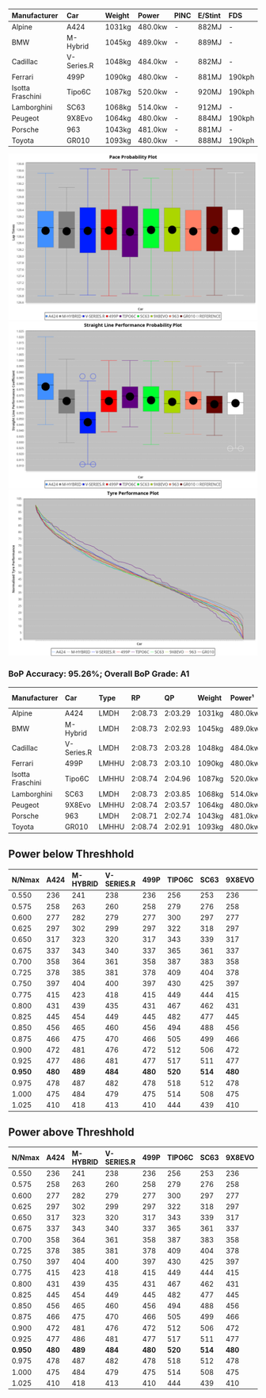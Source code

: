 | Manufacturer     | Car        | Weight | Power   | PINC    | E/Stint | FDS     |
|:-|:-|:-|:-|:-|:-|:-|
| Alpine           | A424       | 1031kg | 480.0kw |    -    | 882MJ   |    -    |
| BMW              | M-Hybrid   | 1045kg | 489.0kw |    -    | 889MJ   |    -    |
| Cadillac         | V-Series.R | 1048kg | 484.0kw |    -    | 882MJ   |    -    |
| Ferrari          | 499P       | 1090kg | 480.0kw |    -    | 881MJ   | 190kph  |
| Isotta Fraschini | Tipo6C     | 1087kg | 520.0kw |    -    | 920MJ   | 190kph  |
| Lamborghini      | SC63       | 1068kg | 514.0kw |    -    | 912MJ   |    -    |
| Peugeot          | 9X8Evo     | 1064kg | 480.0kw |    -    | 884MJ   | 190kph  |
| Porsche          | 963        | 1043kg | 481.0kw |    -    | 881MJ   |    -    |
| Toyota           | GR010      | 1093kg | 480.0kw |    -    | 888MJ   | 190kph  |

![PACECHART](./IMG/AUTO.png)
![STRAIGHTLINEPERFORMANCECHART](./IMG/AUTO_sp.png)
![TYREPERFORMANCECHART](./IMG/AUTO_tw.png)

### BoP Accuracy: 95.26%; Overall BoP Grade: A1
| Manufacturer     | Car        | Type  | RP      | QP      | Weight | Power¹  | Threshhold | PINC    | Power²   | E/Stint | AVG Vmax  | FDS     | RDLC | L/Stint | BOP-Grade | Model Accuracy | Model Points | Match%  | SimDiff |
|:-|:-|:-|:-|:-|:-|:-|:-|:-|:-|:-|:-|:-|:-|:-|:-|:-|:-|:-|:-|
| Alpine           | A424       | LMDH  | 2:08.73 | 2:03.29 | 1031kg | 480.0kw | 0.0kph     |    -    | 480.00kw |  882MJ  | 303.04kph |    -    | 1.02 | 25      | ~A1       | 100.00%        | 946          | 98.05%  | ±2.55s  |
| BMW              | M-Hybrid   | LMDH  | 2:08.73 | 2:02.93 | 1045kg | 489.0kw | 0.0kph     |    -    | 489.00kw |  889MJ  | 301.39kph |    -    | 1.01 | 25      | -A2       | 100.00%        | 1998         | 90.70%  | ±2.66s  |
| Cadillac         | V-Series.R | LMDH  | 2:08.73 | 2:03.28 | 1048kg | 484.0kw | 0.0kph     |    -    | 484.00kw |  882MJ  | 297.63kph |    -    | 1.01 | 25      | ~A1       | 98.11%         | 3991         | 95.76%  | ±3.66s  |
| Ferrari          | 499P       | LMHHU | 2:08.73 | 2:03.10 | 1090kg | 480.0kw | 0.0kph     |    -    | 480.00kw |  881MJ  | 298.11kph | 190kph  | 1.00 | 25      | ~A1       | 98.72%         | 4180         | 100.00% | ±3.78s  |
| Isotta Fraschini | Tipo6C     | LMHHU | 2:08.74 | 2:04.96 | 1087kg | 520.0kw | 0.0kph     |    -    | 520.00kw |  920MJ  | 303.27kph | 190kph  | 1.02 | 25      | +C1       | 97.73%         | 129          | 77.10%  | ±3.32s  |
| Lamborghini      | SC63       | LMDH  | 2:08.73 | 2:03.85 | 1068kg | 514.0kw | 0.0kph     |    -    | 514.00kw |  912MJ  | 303.03kph |    -    | 1.02 | 25      | ~A1       | 100.00%        | 784          | 96.64%  | ±2.68s  |
| Peugeot          | 9X8Evo     | LMHHU | 2:08.74 | 2:03.57 | 1064kg | 480.0kw | 0.0kph     |    -    | 480.00kw |  884MJ  | 299.30kph | 190kph  | 0.99 | 25      | ~A1       | 100.00%        | 636          | 99.09%  | ±3.39s  |
| Porsche          | 963        | LMDH  | 2:08.71 | 2:02.74 | 1043kg | 481.0kw | 0.0kph     |    -    | 481.00kw |  881MJ  | 300.68kph |    -    | 1.01 | 25      | ~A1       | 99.91%         | 11713        | 100.00% | ±2.36s  |
| Toyota           | GR010      | LMHHU | 2:08.74 | 2:02.91 | 1093kg | 480.0kw | 0.0kph     |    -    | 480.00kw |  888MJ  | 297.43kph | 190kph  | 1.00 | 25      | ~A1       | 99.90%         | 3123         | 100.00% | ±4.23s  |

## Power below Threshhold
| N/Nmax    | A424    | M-HYBRID | V-SERIES.R | 499P    | TIPO6C  | SC63    | 9X8EVO  | 963     | GR010   |
|:-|:-|:-|:-|:-|:-|:-|:-|:-|:-|
|  0.550    |  236    |  241     |  238       |  236    |  256    |  253    |  236    |  237    |  236    |
|  0.575    |  258    |  263     |  260       |  258    |  279    |  276    |  258    |  259    |  258    |
|  0.600    |  277    |  282     |  279       |  277    |  300    |  297    |  277    |  278    |  277    |
|  0.625    |  297    |  302     |  299       |  297    |  322    |  318    |  297    |  298    |  297    |
|  0.650    |  317    |  323     |  320       |  317    |  343    |  339    |  317    |  318    |  317    |
|  0.675    |  337    |  343     |  340       |  337    |  365    |  361    |  337    |  338    |  337    |
|  0.700    |  358    |  364     |  361       |  358    |  387    |  383    |  358    |  359    |  358    |
|  0.725    |  378    |  385     |  381       |  378    |  409    |  404    |  378    |  379    |  378    |
|  0.750    |  397    |  404     |  400       |  397    |  430    |  425    |  397    |  398    |  397    |
|  0.775    |  415    |  423     |  418       |  415    |  449    |  444    |  415    |  416    |  415    |
|  0.800    |  431    |  439     |  435       |  431    |  467    |  462    |  431    |  432    |  431    |
|  0.825    |  445    |  454     |  449       |  445    |  482    |  477    |  445    |  446    |  445    |
|  0.850    |  456    |  465     |  460       |  456    |  494    |  488    |  456    |  457    |  456    |
|  0.875    |  466    |  475     |  470       |  466    |  505    |  499    |  466    |  467    |  466    |
|  0.900    |  472    |  481     |  476       |  472    |  512    |  506    |  472    |  473    |  472    |
|  0.925    |  477    |  486     |  481       |  477    |  517    |  511    |  477    |  478    |  477    |
| **0.950** | **480** | **489**  | **484**    | **480** | **520** | **514** | **480** | **481** | **480** |
|  0.975    |  478    |  487     |  482       |  478    |  518    |  512    |  478    |  479    |  478    |
|  1.000    |  475    |  484     |  479       |  475    |  514    |  508    |  475    |  476    |  475    |
|  1.025    |  410    |  418     |  413       |  410    |  444    |  439    |  410    |  411    |  410    |

## Power above Threshhold
| N/Nmax    | A424    | M-HYBRID | V-SERIES.R | 499P    | TIPO6C  | SC63    | 9X8EVO  | 963     | GR010   |
|:-|:-|:-|:-|:-|:-|:-|:-|:-|:-|
|  0.550    |  236    |  241     |  238       |  236    |  256    |  253    |  236    |  237    |  236    |
|  0.575    |  258    |  263     |  260       |  258    |  279    |  276    |  258    |  259    |  258    |
|  0.600    |  277    |  282     |  279       |  277    |  300    |  297    |  277    |  278    |  277    |
|  0.625    |  297    |  302     |  299       |  297    |  322    |  318    |  297    |  298    |  297    |
|  0.650    |  317    |  323     |  320       |  317    |  343    |  339    |  317    |  318    |  317    |
|  0.675    |  337    |  343     |  340       |  337    |  365    |  361    |  337    |  338    |  337    |
|  0.700    |  358    |  364     |  361       |  358    |  387    |  383    |  358    |  359    |  358    |
|  0.725    |  378    |  385     |  381       |  378    |  409    |  404    |  378    |  379    |  378    |
|  0.750    |  397    |  404     |  400       |  397    |  430    |  425    |  397    |  398    |  397    |
|  0.775    |  415    |  423     |  418       |  415    |  449    |  444    |  415    |  416    |  415    |
|  0.800    |  431    |  439     |  435       |  431    |  467    |  462    |  431    |  432    |  431    |
|  0.825    |  445    |  454     |  449       |  445    |  482    |  477    |  445    |  446    |  445    |
|  0.850    |  456    |  465     |  460       |  456    |  494    |  488    |  456    |  457    |  456    |
|  0.875    |  466    |  475     |  470       |  466    |  505    |  499    |  466    |  467    |  466    |
|  0.900    |  472    |  481     |  476       |  472    |  512    |  506    |  472    |  473    |  472    |
|  0.925    |  477    |  486     |  481       |  477    |  517    |  511    |  477    |  478    |  477    |
| **0.950** | **480** | **489**  | **484**    | **480** | **520** | **514** | **480** | **481** | **480** |
|  0.975    |  478    |  487     |  482       |  478    |  518    |  512    |  478    |  479    |  478    |
|  1.000    |  475    |  484     |  479       |  475    |  514    |  508    |  475    |  476    |  475    |
|  1.025    |  410    |  418     |  413       |  410    |  444    |  439    |  410    |  411    |  410    |
